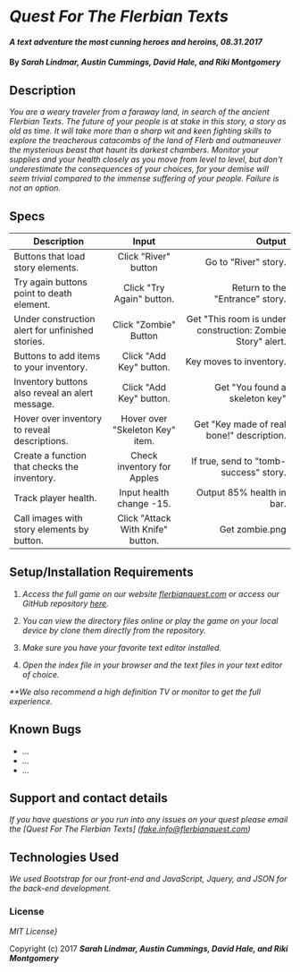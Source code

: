 # _Quest For The Flerbian Texts_

#### _A text adventure the most cunning heroes and heroins, 08.31.2017_

#### By _Sarah Lindmar, Austin Cummings, David Hale, and Riki Montgomery_

## Description

_You are a weary traveler from a faraway land, in search of the ancient Flerbian Texts. The future of your people is at stake in this story, a story as old as time. It will take more than a sharp wit and keen fighting skills to explore the treacherous catacombs of the land of Flerb and outmaneuver the mysterious beast that haunt its darkest chambers. Monitor your supplies and your health closely as you move from level to level, but don't underestimate the consequences of your choices, for your demise will seem trivial compared to the immense suffering of your people. Failure is not an option._

## Specs

| Description        | Input           | Output  |
| ------------- |:-------------:| -----:|
| Buttons that load story elements. | Click "River" button | Go to "River" story. |
| Try again buttons point to death element. | Click "Try Again" button. | Return to the "Entrance" story. |
| Under construction alert for unfinished stories. |  Click "Zombie" Button  | Get "This room is under construction: Zombie Story" alert. |
| Buttons to add items to your inventory. | Click "Add Key" button. | Key moves to inventory. |
| Inventory buttons also reveal an alert message. | Click "Add Key" button. | Get "You found a skeleton key" |
| Hover over inventory to reveal descriptions. | Hover over "Skeleton Key" item. | Get "Key made of real bone!" description. |
| Create a function that checks the inventory. | Check inventory for Apples | If true, send to "tomb-success" story. |
| Track player health. | Input health change -15. | Output 85% health in bar. |
| Call images with story elements by button. | Click "Attack With Knife" button.  | Get zombie.png |

## Setup/Installation Requirements

1. _Access the full game on our website [flerbianquest.com](https://github.com/rikimontgomery/pizza-parlor) or access our GitHub repository [here](https://phuzisham.github.io/adventure-game/)._

2. _You can view the directory files online or play the game on your local device by clone them directly from the repository._

3. _Make sure you have your favorite text editor installed._

4. _Open the index file in your browser and the text files in your text editor of choice._

_**We also recommend a high definition TV or monitor to get the full experience._

## Known Bugs

* _..._
* _..._
* _..._

## Support and contact details

_If you have questions or you run into any issues on your quest please email the [Quest For The Flerbian Texts] (fake.info@flerbianquest.com)_

## Technologies Used

_We used Bootstrap for our front-end and JavaScript, Jquery, and JSON for the back-end development._

### License

*MIT License}*

Copyright (c) 2017 **_Sarah Lindmar, Austin Cummings, David Hale, and Riki Montgomery_**
